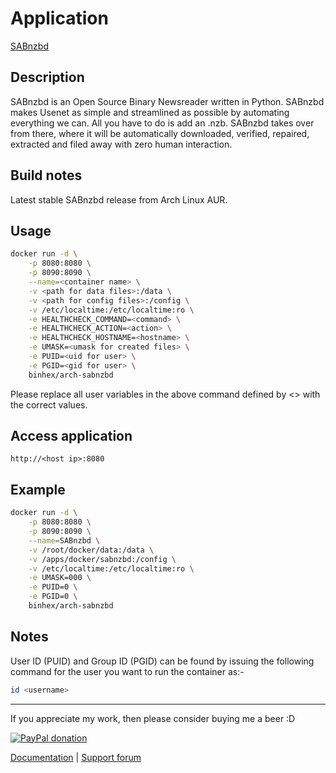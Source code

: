 # Application

[SABnzbd](http://sabnzbd.org/)

## Description

SABnzbd is an Open Source Binary Newsreader written in Python. SABnzbd makes
Usenet as simple and streamlined as possible by automating everything we can.
All you have to do is add an .nzb. SABnzbd takes over from there, where it will
be automatically downloaded, verified, repaired, extracted and filed away with
zero human interaction.

## Build notes

Latest stable SABnzbd release from Arch Linux AUR.

## Usage

```bash
docker run -d \
    -p 8080:8080 \
    -p 8090:8090 \
    --name=<container name> \
    -v <path for data files>:/data \
    -v <path for config files>:/config \
    -v /etc/localtime:/etc/localtime:ro \
    -e HEALTHCHECK_COMMAND=<command> \
    -e HEALTHCHECK_ACTION=<action> \
    -e HEALTHCHECK_HOSTNAME=<hostname> \
    -e UMASK=<umask for created files> \
    -e PUID=<uid for user> \
    -e PGID=<gid for user> \
    binhex/arch-sabnzbd
```

Please replace all user variables in the above command defined by <> with the
correct values.

## Access application

`http://<host ip>:8080`

## Example

```bash
docker run -d \
    -p 8080:8080 \
    -p 8090:8090 \
    --name=SABnzbd \
    -v /root/docker/data:/data \
    -v /apps/docker/sabnzbd:/config \
    -v /etc/localtime:/etc/localtime:ro \
    -e UMASK=000 \
    -e PUID=0 \
    -e PGID=0 \
    binhex/arch-sabnzbd
```

## Notes

User ID (PUID) and Group ID (PGID) can be found by issuing the following command
for the user you want to run the container as:-

```bash
id <username>
```

___
If you appreciate my work, then please consider buying me a beer  :D

[![PayPal donation](https://www.paypal.com/en_US/i/btn/btn_donate_SM.gif)](https://www.paypal.com/cgi-bin/webscr?cmd=_s-xclick&hosted_button_id=MM5E27UX6AUU4)

[Documentation](https://github.com/binhex/documentation) | [Support forum](http://forums.unraid.net/index.php?topic=45821.0)
